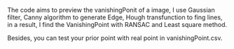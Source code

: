 The code aims to  preview the vanishingPonit of a image, I use Gaussian filter, Canny algorithm to generate Edge,
Hough transfunction to fing lines, in a result, I find the VanishingPoint with RANSAC and Least square method.

Besides, you can test your prior point with real point in vanishingPoint.csv.
